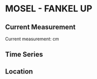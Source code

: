 # MOSEL - FANKEL UP

## Current Measurement

Current measurement: <Value topic="rivers/pegel-online/MOSEL/FANKEL_UP/measurementValue"/> cm

## Time Series

<TimeSeries topic="rivers/pegel-online/MOSEL/FANKEL_UP/measurementValue" period="week" />

## Location

<WorldMap>
  <Marker lat="50.128053955791565" lon="7.227243745225727" labelTopic="rivers/pegel-online/MOSEL/FANKEL_UP" />
</WorldMap>
